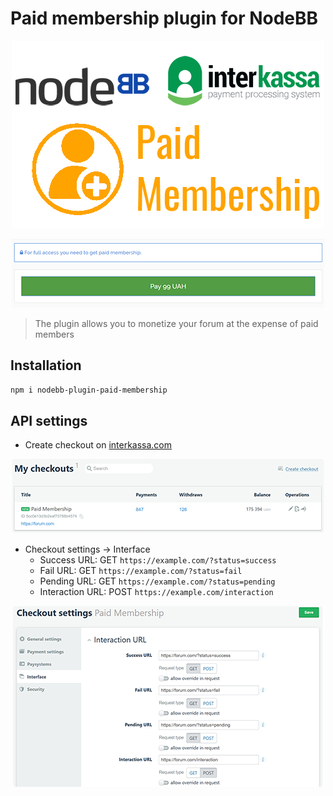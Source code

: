 # Paid membership plugin for NodeBB

<p align="center">
    <img src="https://raw.githubusercontent.com/botaniQQQ/nodebb-plugin-paid-membership/master/static/images/logo.png">
</p>

<p align="center">
    <img src="https://raw.githubusercontent.com/botaniQQQ/nodebb-plugin-paid-membership/master/static/images/pay.png">
</p>

> The plugin allows you to monetize your forum at the expense of paid members

## Installation

```bash
npm i nodebb-plugin-paid-membership
```

## API settings

- Create checkout on <a href="https://interkassa.com" target="_blank">interkassa.com</a>

<p align="center">
    <img src="https://raw.githubusercontent.com/botaniQQQ/nodebb-plugin-paid-membership/master/static/images/create.png">
</p>

- Checkout settings -> Interface
  + Success URL: GET `https://example.com/?status=success`
  + Fail URL: GET `https://example.com/?status=fail`
  + Pending URL: GET `https://example.com/?status=pending`
  + Interaction URL: POST `https://example.com/interaction`

<p align="center">
    <img src="https://raw.githubusercontent.com/botaniQQQ/nodebb-plugin-paid-membership/master/static/images/settings.png">
</p>